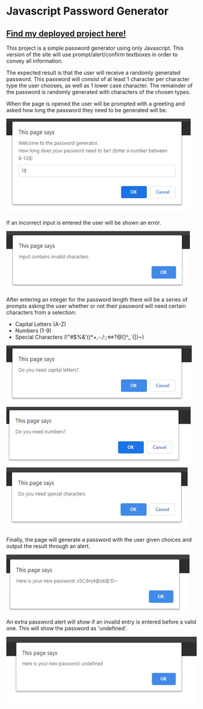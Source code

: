 # Javascript Password Generator

## [Find my deployed project here!](https://mrtavit.github.io/js-password-generator/)

This project is a simple password generator using only Javascript. This version of the site will use prompt/alert/confirm textboxes in order to convey all information.

The expected result is that the user will receive a randomly generated password. This password will consist of at least 1 character per character type the user chooses, as well as 1 lower case character. The remainder of the password is randomly generated with characters of the chosen types.


 When the page is opened the user will be prompted with a greeting and asked how long the password they need to be generated will be.

![Password Length Prompt](./images/passLength.JPG)

If an incorrect input is entered the user will be shown an error.

![Error Message](./images/invalid.JPG)

 After entering an integer for the password length there will be a series of prompts asking the user whether or not their password will need certain characters from a selection:
* Capital Letters (A-Z)
* Numbers (1-9)
* Special Characters (!"#$%&'()*+,-./:;<=>?@[\]^_`{|}~)

![Upper Prompt](./images/upper.JPG)
![Number Prompt](./images/number.JPG)
![Special Prompt](./images/special.JPG)

Finally, the page will generate a password with the user given choices and output the result through an alert.

![Password Alert](./images/password.JPG)

An extra password alert will show if an invalid entry is entered before a valid one. This will show the password as 'undefined'.

![Password Error](./images/passError.JPG)